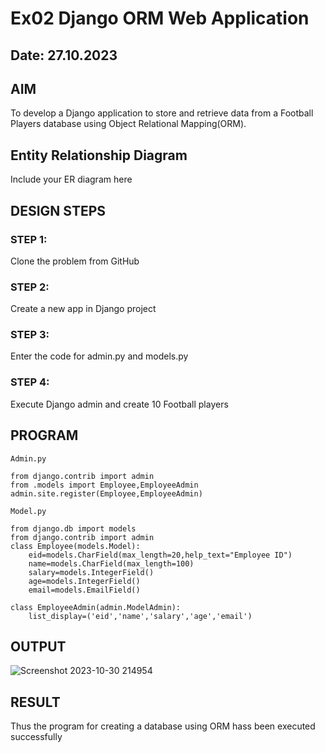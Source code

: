 # Ex02 Django ORM Web Application
## Date: 27.10.2023

## AIM
To develop a Django application to store and retrieve data from a Football Players database using Object Relational Mapping(ORM).

## Entity Relationship Diagram

Include your ER diagram here

## DESIGN STEPS

### STEP 1:
Clone the problem from GitHub

### STEP 2:
Create a new app in Django project

### STEP 3:
Enter the code for admin.py and models.py

### STEP 4:
Execute Django admin and create 10 Football players

## PROGRAM

```
Admin.py

from django.contrib import admin
from .models import Employee,EmployeeAdmin
admin.site.register(Employee,EmployeeAdmin) 

Model.py

from django.db import models
from django.contrib import admin
class Employee(models.Model):
    eid=models.CharField(max_length=20,help_text="Employee ID")
    name=models.CharField(max_length=100)
    salary=models.IntegerField()
    age=models.IntegerField()
    email=models.EmailField()

class EmployeeAdmin(admin.ModelAdmin):
    list_display=('eid','name','salary','age','email')

```


## OUTPUT

![Screenshot 2023-10-30 214954](https://github.com/jaisurya143/ORM/assets/121999338/c32bd4cf-1613-4c1d-9ca3-fa673cb0e5af)



## RESULT
Thus the program for creating a database using ORM hass been executed successfully
